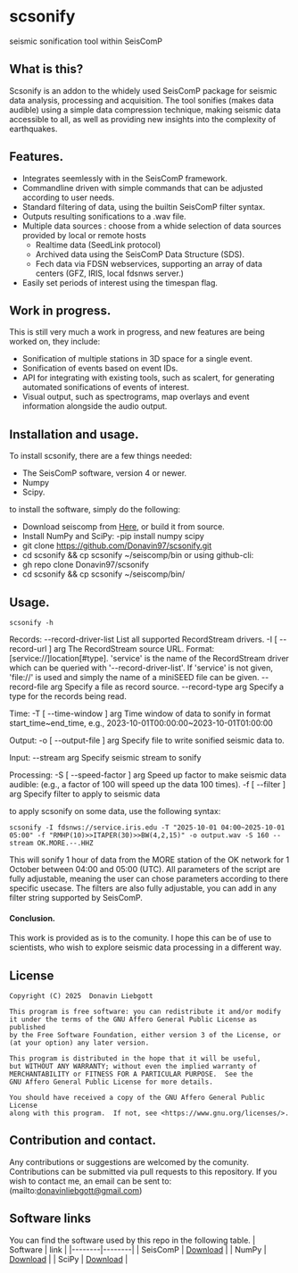 # scsonify
seismic sonification tool within SeisComP

## What is this?
Scsonify is an addon to the whidely used SeisComP package for seismic data analysis, processing and acquisition.
The tool sonifies (makes data audible) using a simple data compression technique, making seismic data accessible to all, as well as providing new insights into the complexity of earthquakes.
## Features.
- Integrates seemlessly with in the SeisComP framework.
- Commandline driven with simple commands that can be adjusted according to user needs.
- Standard filtering of data, using the builtin SeisComP filter syntax.
- Outputs resulting sonifications to a .wav file.
- Multiple data sources : choose from a whide selection of data sources provided by local or remote hosts
  - Realtime data (SeedLink protocol)
  - Archived data using the SeisComP Data Structure (SDS).
  - Fech data via FDSN webservices, supporting an array of data centers (GFZ, IRIS, local fdsnws server.)
- Easily set periods of interest using the timespan flag.
## Work in progress.
This is still very much a work in progress, and new features are being worked on, they include:
- Sonification of multiple stations in 3D space for a single event.
- Sonification of events based on event IDs.
- API for integrating with existing tools, such as scalert, for generating automated sonifications of events of interest.
- Visual output, such as spectrograms, map overlays and event information alongside the audio output.

## Installation and usage.
To install scsonify, there are a few things needed:
- The SeisComP software, version 4 or newer.
- Numpy
- Scipy.

to install the software, simply do the following:

- Download seiscomp from [Here](https://www.seiscomp.de/downloader/), or build it from source.
- Install NumPy and SciPy:
  -pip install numpy scipy
- git clone https://github.com/Donavin97/scsonify.git
- cd scsonify && cp scsonify ~/seiscomp/bin
or using github-cli:
- gh repo clone Donavin97/scsonify
- cd scsonify && cp scsonify ~/seiscomp/bin/

## Usage.
```
scsonify -h
```
Records:
  --record-driver-list       List all supported RecordStream drivers.
  -I [ --record-url ] arg    The RecordStream source URL. Format:
                             [service://]location[#type]. 'service' is the name
                             of the RecordStream driver which can be queried
                             with '--record-driver-list'. If 'service' is not
                             given, 'file://' is used and simply the name of a
                             miniSEED file can be given.
  --record-file arg          Specify a file as record source.
  --record-type arg          Specify a type for the records being read.

Time:
  -T [ --time-window ] arg   Time window of data to sonify in format
                             start_time~end_time, e.g.,
                             2023-10-01T00:00:00~2023-10-01T01:00:00

Output:
  -o [ --output-file ] arg   Specify file to write sonified seismic data to.

Input:
  --stream arg               Specify seismic stream to sonify

Processing:
  -S [ --speed-factor ] arg  Speed up factor to make seismic data audible:
                             (e.g., a factor of 100 will speed up the data 100
                             times).
  -f [ --filter ] arg        Specify filter to apply to seismic data

to apply scsonify on some data, use the following syntax:
```
scsonify -I fdsnws://service.iris.edu -T "2025-10-01 04:00~2025-10-01 05:00" -f "RMHP(10)>>ITAPER(30)>>BW(4,2,15)" -o output.wav -S 160 --stream OK.MORE.--.HHZ
```
This will sonify 1 hour of data from the MORE station of the OK network for 1 October between 04:00 and 05:00 (UTC).
All parameters of the script are fully adjustable, meaning the user can chose parameters according to there specific usecase.
The filters are also fully adjustable, you can add in any filter string supported by SeisComP.
#### Conclusion.
This work is provided as is to the comunity.
I hope this can be of use to scientists, who wish to explore seismic data processing in a different way.
## License
    Copyright (C) 2025  Donavin Liebgott

    This program is free software: you can redistribute it and/or modify
    it under the terms of the GNU Affero General Public License as published
    by the Free Software Foundation, either version 3 of the License, or
    (at your option) any later version.

    This program is distributed in the hope that it will be useful,
    but WITHOUT ANY WARRANTY; without even the implied warranty of
    MERCHANTABILITY or FITNESS FOR A PARTICULAR PURPOSE.  See the
    GNU Affero General Public License for more details.

    You should have received a copy of the GNU Affero General Public License
    along with this program.  If not, see <https://www.gnu.org/licenses/>.
 
## Contribution and contact.
Any contributions or suggestions are welcomed by the comunity.
Contributions can be submitted via pull requests to this repository.
If you wish to contact me, an email can be sent to:
(mailto:donavinliebgott@gmail.com)
## Software links
You can find the software used by this repo in the following table.
| Software | link |
|--------|--------|
| SeisComP | [Download](https://www.seiscomp.de/) |
| NumPy | [Download](https://www.numpy.org/) |
| SciPy | [Download](https://www.scipy.org/) |
